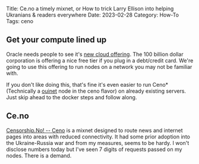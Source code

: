 Title: Ce.no a timely mixnet, or How to trick Larry Ellison into helping Ukranians & readers everywhere
Date: 2023-02-28
Category: How-To
Tags: ceno

Get your compute lined up
-------------------------

Oracle needs people to see it's [new cloud offering](https://cloud.oracle.com/). The 100 billion dollar corporation is offering a nice free tier if you plug in a debt/credit card. We're going to use this offering to run nodes on a network you may not be familiar with.

If you don't like doing this, that's fine it's even easier to run Ceno*(Technically a [ouinet](https://ouinet.work/) node in the ceno flavor) on already existing servers. Just skip ahead to the docker steps and follow along.


Ce.no
-----
[Censorship.No! -- Ceno](https://censorship.no/en/index.html) is a mixnet designed to route news and internet pages into areas with reduced connectivity. It had some prior adoption into the Ukraine-Russia war and from my measures, seems to be hardy. I won't disclose numbers today but I've seen 7 digits of requests passed on my nodes. There is a demand.


